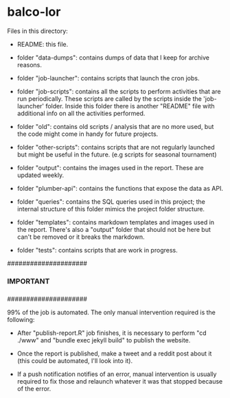 # balco-lor

Files in this directory:

- README: this file.

- folder "data-dumps": contains dumps of data that I keep for archive reasons.

- folder "job-launcher": contains scripts that launch the cron jobs.

- folder "job-scripts": contains all the scripts to perform activities that are run periodically. These scripts are called by the scripts inside the 'job-launcher' folder. Inside this folder there is another "README" file with additional info on all the activities performed.

- folder "old": contains old scripts / analysis that are no more used, but the code might come in handy for future projects.

- folder "other-scripts": contains scripts that are not regularly launched but might be useful in the future. (e.g scripts for seasonal tournament)

- folder "output": contains the images used in the report. These are updated weekly.

- folder "plumber-api": contains the functions that expose the data as API.

- folder "queries": contains the SQL queries used in this project; the internal structure of this folder mimics the project folder structure.

- folder "templates": contains markdown templates and images used in the report. There's also a "output" folder that should not be here but can't be removed or it breaks the markdown.

- folder "tests": contains scripts that are work in progress.

#####################
###               ###
###   IMPORTANT   ###
###               ###
#####################

99% of the job is automated. The only manual intervention required is the following:

- After "publish-report.R" job finishes, it is necessary to perform "cd ./www" and "bundle exec jekyll build" to publish the website.

- Once the report is published, make a tweet and a reddit post about it (this could be automated, I'll look into it).

- If a push notification notifies of an error, manual intervention is usually required to fix those and relaunch whatever it was that stopped because of the error.
